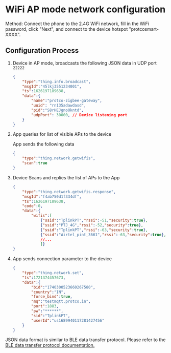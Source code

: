 
# WiFi AP mode network configuration  

Method: Connect the phone to the 2.4G WiFi network, fill in the WiFi password, click "Next", and connect to the device hotspot "protcosmart-XXXX".  

## Configuration Process  

1. Device in AP mode, broadcasts the following JSON data in UDP port `22222`

    ```JSON
    {
        "type":"thing.info.broadcast",
        "msgId":"45lkj3551234001",
        "ts":1626197189638,
        "data":{
            "name":"protco-zigbee-gateway",
            "uuid": "rn135adawdasd",
            "pid":"S8rHEJgnoOkntd",
            "udpPort": 30000, // Device listening port
        }
    }
    ```

2. App queries for list of visible APs to the device

    App sends the following data  

    ```JSON
    {
        "type":"thing.network.getwifis",
        "scan":true
    } 
    ```

3. Device Scans and replies the list of APs to the App

    ```JSON
    {
        "type":"thing.network.getwifis.response",
        "msgId":"f4ab750d1f334df",
        "ts":1626197189638,
        "code":0,
        "data":{
            "wifis":[
                {"ssid":"TplinkPT","rssi":-51,"security":true},
                {"ssid":"PTJ_4G","rssi":-52,"security":true},
                {"ssid":"TplinkPT","rssi":-63,"security":true},
                {"ssid":"Airtel_pint_3661","rssi":-63,"security":true},
                //...
                ]}
    }
    ```

4. App sends connection parameter to the device  

    ```JSON
    {
        "type":"thing.network.set",
        "ts":1721374457673,
        "data":{
            "bid":"1740300523660267580",
            "country":"IN",
            "force_bind":true,
            "mq":"testmqtt.protco.in",
            "port":1883,
            "pw":"******",
            "sid":"TplinkPT",
            "userId":"us1689940117281427456"
        }
    }
    ```

JSON data format is similar to BLE data transfer protocol. Please refer to the [BLE data transfer protocol documentation.](../bluetooth/ble_data_transfer_protocol.md)